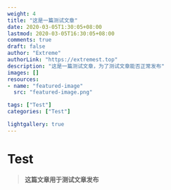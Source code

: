 ```yaml
---
weight: 4
title: "这是一篇测试文章"
date: 2020-03-05T1:30:05+08:00
lastmod: 2020-03-05T16:30:05+08:00
comments: true
draft: false
author: "Extreme"
authorLink: "https://extremest.top"
description: "这是一篇测试文章，为了测试文章能否正常发布"
images: []
resources:
- name: "featured-image"
  src: "featured-image.png"

tags: ["Test"]
categories: ["Test"]

lightgallery: true
---
```


# Test

> **这篇文章用于测试文章发布** 